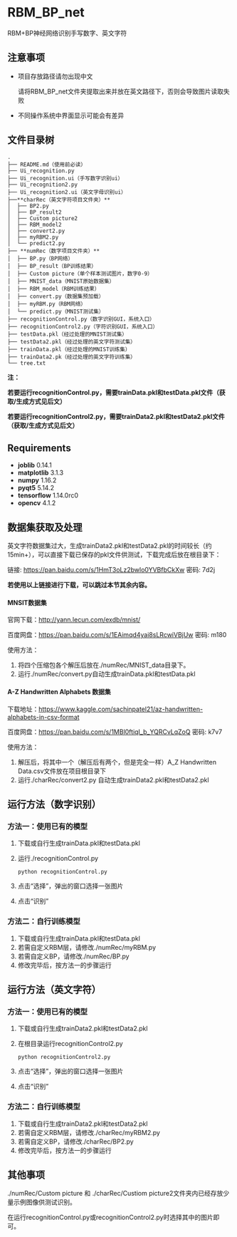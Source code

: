# RBM_BP_net

RBM+BP神经网络识别手写数字、英文字符



## 注意事项

- 项目存放路径请勿出现中文

  请将RBM_BP_net文件夹提取出来并放在英文路径下，否则会导致图片读取失败


- 不同操作系统中界面显示可能会有差异



## 文件目录树
```
.
├── README.md（使用前必读）
├── Ui_recognition.py
├── Ui_recognition.ui（手写数字识别ui）
├── Ui_recognition2.py
├── Ui_recognition2.ui（英文字母识别ui）
├──**charRec（英文字符项目文件夹）**
│  ├── BP2.py
│  ├── BP_result2
│  ├── Custom picture2
│  ├── RBM_model2
│  ├── convert2.py
│  ├── myRBM2.py
│  └── predict2.py
├── **numRec（数字项目文件夹）**
│  ├── BP.py（BP网络）
│  ├── BP_result（BP训练结果）
│  ├── Custom picture（单个样本测试图片，数字0-9）
│  ├── MNIST_data（MNIST原始数据集）
│  ├── RBM_model（RBM训练结果）
│  ├── convert.py（数据集预加载）
│  ├── myRBM.py（RBM网络）
│  └── predict.py（MNIST测试集）
├── recognitionControl.py（数字识别GUI，系统入口）
├── recognitionControl2.py（字符识别GUI，系统入口）
├── testData.pkl（经过处理的MNIST测试集）
├── testData2.pkl（经过处理的英文字符测试集）
├── trainData.pkl（经过处理的MNIST训练集）
├── trainData2.pk（经过处理的英文字符训练集）
└── tree.txt
```


**注：**

**若要运行recognitionControl.py，需要trainData.pkl和testData.pkl文件（获取/生成方式见后文）**

**若要运行recognitionControl2.py，需要trainData2.pkl和testData2.pkl文件（获取/生成方式见后文）**



## Requirements

- **joblib** 0.14.1
- **matplotlib** 3.1.3
- **numpy** 1.16.2
- **pyqt5** 5.14.2
- **tensorflow** 1.14.0rc0
- **opencv** 4.1.2



## 数据集获取及处理

英文字符数据集过大，生成trainData2.pkl和testData2.pkl的时间较长（约15min+），可以直接下载已保存的pkl文件供测试，下载完成后放在根目录下：

链接: https://pan.baidu.com/s/1HmT3oLz2bwlo0YVBfbCkXw  密码: 7d2j



**若使用以上链接进行下载，可以跳过本节其余内容。**



#### MNSIT数据集

官网下载：http://yann.lecun.com/exdb/mnist/

百度网盘：https://pan.baidu.com/s/1EAimqd4yai8sLRcwiVBjUw  密码: m180



使用方法：

1. 将四个压缩包各个解压后放在./numRec/MNIST_data目录下。
2. 运行./numRec/convert.py自动生成trainData.pkl和testData.pkl



#### A-Z Handwritten Alphabets 数据集

下载地址：https://www.kaggle.com/sachinpatel21/az-handwritten-alphabets-in-csv-format

百度网盘：https://pan.baidu.com/s/1MBl0ftiqI_b_YQRCvLqZoQ  密码: k7v7



使用方法：

1. 解压后，将其中一个（解压后有两个，但是完全一样）A_Z Handwritten Data.csv文件放在项目根目录下
2. 运行./charRec/convert2.py 自动生成trainData2.pkl和testData2.pkl



## 运行方法（数字识别）

### 方法一：使用已有的模型

1. 下载或自行生成trainData.pkl和testData.pkl

2. 运行./recognitionControl.py

   ```
   python recognitionControl.py
   ```

3. 点击“选择”，弹出的窗口选择一张图片

4. 点击“识别”



### 方法二：自行训练模型

1. 下载或自行生成trainData.pkl和testData.pkl
3. 若需自定义RBM层，请修改./numRec/myRBM.py
4. 若需自定义BP，请修改./numRec/BP.py
5. 修改完毕后，按方法一的步骤运行



## 运行方法（英文字符）

### 方法一：使用已有的模型

1. 下载或自行生成trainData2.pkl和testData2.pkl

2. 在根目录运行recognitionControl2.py

   ```
   python recognitionControl2.py
   ```

3. 点击“选择”，弹出的窗口选择一张图片

4. 点击“识别”



### 方法二：自行训练模型

1. 下载或自行生成trainData2.pkl和testData2.pkl
3. 若需自定义RBM层，请修改./charRec/myRBM2.py
4. 若需自定义BP，请修改./charRec/BP2.py
5. 修改完毕后，按方法一的步骤运行



## 其他事项

./numRec/Custom picture 和 ./charRec/Custiom picture2文件夹内已经存放少量示例图像供测试识别。

在运行recognitionControl.py或recognitionControl2.py时选择其中的图片即可。

